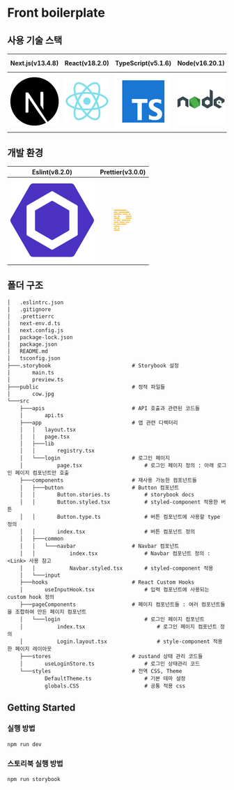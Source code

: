 # Front boilerplate

## 사용 기술 스택

| Next.js(v13.4.8) | React(v18.2.0) | TypeScript(v5.1.6) | Node(v16.20.1) | storybook(v7.0.26) | styled-component(v6.0.2) | zustand(v4.3.9) |
| :--------------: | :------------: | :----------------: | :------------: | :----------------: | :----------------------: | :-------------: |
|    ![nextjs]     |    ![react]    |        ![ts]       |     ![node]    |      ![sb]         |           ![sc]          |                 |

## 개발 환경

|  Eslint(v8.2.0)   | Prettier(v3.0.0) |
| :---------------: | :--------------: |
|     ![eslint]     |    ![prettier]   |


## 폴더 구조
```
│   .eslintrc.json 
│   .gitignore
│   .prettierrc
│   next-env.d.ts
│   next.config.js
│   package-lock.json
│   package.json
│   README.md
│   tsconfig.json
├───.storybook                          # Storybook 설정
│       main.ts
│       preview.ts
├───public                              # 정적 파일들
│       cow.jpg
└───src
    ├───apis                            # API 호출과 관련된 코드들
    │       api.ts         
    ├───app                             # 앱 관련 디렉터리 
    │   │   layout.tsx
    │   │   page.tsx
    │   ├───lib
    │   │       registry.tsx
    │   └───login                       # 로그인 페이지
    │           page.tsx                    # 로그인 페이지 정의 : 아래 로그인 페이지 컴포넌트만 호출 
    ├───components                      # 재사용 가능한 컴포넌트들
    │   ├───button                      # Button 컴포넌트
    │   │       Button.stories.ts           # storybook docs
    │   │       Button.styled.tsx           # styled-component 적용한 버튼 
    │   │       Button.type.ts              # 버튼 컴포넌트에 사용할 type 정의
    │   │       index.tsx                   # 버튼 컴포넌트 정의
    │   ├───common
    │   │   └───navbar                  # Navbar 컴포넌트
    │   │           index.tsx               # Navbar 컴포넌트 정의 : <Link> 사용 참고 
    │   │           Navbar.styled.tsx       # styled-component 적용
    │   └───input
    ├───hooks                           # React Custom Hooks
    │       useInputHook.tsx                # 입력 컴포넌트에 사용되는 custom hook 정의 
    ├───pageComponents                  # 페이지 컴포넌트들 : 여러 컴포넌트들을 조합하여 만든 페이지 컴포넌트
    │   └───login                           # 로그인 페이지 컴포넌트
    │           index.tsx                       # 로그인 페이지 컴포넌트 정의
    │           Login.layout.tsx                # style-component 적용한 페이지 레이아웃 
    ├───stores                          # zustand 상태 관리 코드들
    │       useLoginStore.ts                # 로그인 상태관리 코드
    └───styles                          # 전역 CSS, Theme 
            DefaultTheme.ts                 # 기본 테마 설정
            globals.CSS                     # 공통 적용 css
```


## Getting Started

### 실행 방법

```bash
npm run dev
```

### 스토리북 실행 방법

```bash
npm run storybook
```

[nextjs]: /images/stack/nextjs.svg
[ts]: /images/stack/typescript.svg
[react]: /images/stack/react.svg
[node]: /images/stack/node.svg
[eslint]: /images/stack/eslint.svg
[prettier]: /images/stack/prettier-color.svg
[sb]: /images/stack/storybook-color.svg
[sc]: /images/stack/styledcomponents-color.svg